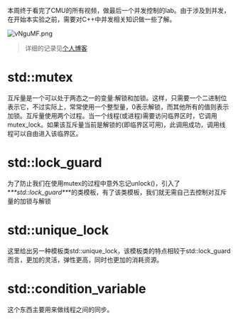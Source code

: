 本周终于看完了CMU的所有视频，做最后一个并发控制的lab。由于涉及到并发，在开始本实验之前，需要对C++中并发相关知识做一些了解。

![vNguMF.png](https://s1.ax1x.com/2022/08/13/vNguMF.png)
> 详细的记录见[个人博客](http:singhe.art)

# std::mutex

互斥量是一个可以处于两态之一的变量:解锁和加锁。这样，只需要一个二进制位表示它，不过实际上，常常使用一个整型量，0表示解锁，而其他所有的值则表示加锁。互斥量使用两个过程。当一个线程(或进程)需要访问临界区时，它调用mutex_lock。如果该互斥量当前是解锁的(即临界区可用)，此调用成功，调用线程可以自由进入该临界区。

# std::lock_guard

为了防止我们在使用mutex的过程中意外忘记unlock()，引入了\**\*\*std::lock_guard\*\**\*的类模板，有了该类模板，我们就无需自己去控制对互斥量的加锁与解锁

# std::unique_lock

这里给出另一种模板类std::unique_lock，该模板类的特点相较于std::lock_guard而言，更加的灵活，弹性更高，同时也更加的消耗资源。

# std::condition_variable

这个东西主要用来做线程之间的同步。

